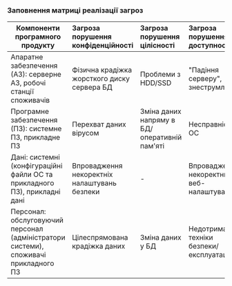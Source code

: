 ### Заповнення матриці реалізації загроз

| Компоненти програмного продукту  | Загроза порушення конфіденційності | Загроза порушення цілісності | Загроза порушення доступності |
| ------- | :--------------------------------- | :--------------------------- | :---------------------------- |
| Апаратне забезпечення (АЗ): серверне АЗ, робочі станції споживачів | Фізична крадіжка жорсткого диску сервера БД | Проблеми з HDD/SSD | "Падіння серверу", знеструмлення  |
| Програмне забезпечення (ПЗ): системне ПЗ, прикладне ПЗ| Перехват даних вірусом | Зміна даних напряму в БД/оперативній пам'яті | Несправність ОС   |
| Дані: системні (конфігураційні файли ОС та прикладного ПЗ), прикладні дані  | Впровадження некоректніх налаштувань безпеки | -    | Впровадження некоректних веб-налаштувань    |
| Персонал: обслуговуючий персонал (адміністратори системи), споживачі прикладного ПЗ  | Цілеспрямована крадіжка даних | Зміна даних у БД | Недотримання техніки безпеки/експлуатації |
